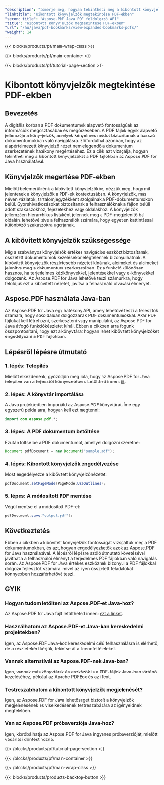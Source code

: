```yaml
---
"description": "Ismerje meg, hogyan tekintheti meg a kibontott könyvjelzőket PDF-ekben az Aspose.PDF for Java használatával. Javítsa a dokumentumok navigációját lépésről lépésre szóló útmutatással."
"linktitle": "Kibontott könyvjelzők megtekintése PDF-ekben"
"second_title": "Aspose.PDF Java PDF feldolgozó API"
"title": "Kibontott könyvjelzők megtekintése PDF-ekben"
"url": "/hu/java/pdf-bookmarks/view-expanded-bookmarks-pdfs/"
"weight": 14
---
```


{{< blocks/products/pf/main-wrap-class >}}

{{< blocks/products/pf/main-container >}}

{{< blocks/products/pf/tutorial-page-section >}}

# Kibontott könyvjelzők megtekintése PDF-ekben


## Bevezetés

A digitális korban a PDF dokumentumok alapvető fontosságúak az információk megosztásában és megőrzésében. A PDF fájlok egyik alapvető jellemzője a könyvjelzők, amelyek kényelmes módot biztosítanak a hosszú dokumentumokban való navigálásra. Előfordulhat azonban, hogy az alapértelmezett könyvjelző nézet nem elegendő a dokumentum szerkezetének hatékony megértéséhez. Ez a cikk azt vizsgálja, hogyan tekintheti meg a kibontott könyvjelzőket a PDF fájlokban az Aspose.PDF for Java használatával.

## Könyvjelzők megértése PDF-ekben

Mielőtt belemerülnénk a kibővített könyvjelzőkbe, nézzük meg, hogy mit jelentenek a könyvjelzők a PDF-ek kontextusában. A könyvjelzők, más néven vázlatok, tartalomjegyzékként szolgálnak a PDF-dokumentumokon belül. Gyorshivatkozásokat biztosítanak a felhasználóknak a fájlon belüli adott szakaszokhoz, fejezetekhez vagy oldalakhoz. A könyvjelzők jellemzően hierarchikus listaként jelennek meg a PDF-megjelenítő bal oldalán, lehetővé téve a felhasználók számára, hogy egyetlen kattintással különböző szakaszokra ugorjanak.

## A kibővített könyvjelzők szükségessége

Míg a szabványos könyvjelzők értékes navigációs eszközt biztosítanak, összetett dokumentumok kezelésekor elégtelennek bizonyulhatnak. A kibővített könyvjelzők részletesebb nézetet kínálnak, alcímeket és alcímeket jelenítve meg a dokumentum szerkezetében. Ez a funkció különösen hasznos, ha terjedelmes kézikönyvekkel, jelentésekkel vagy e-könyvekkel dolgozunk. Az Aspose.PDF for Java lehetővé teszi számunkra, hogy feloldjuk ezt a kibővített nézetet, javítva a felhasználó olvasási élményét.

## Aspose.PDF használata Java-ban

Az Aspose.PDF for Java egy hatékony API, amely lehetővé teszi a fejlesztők számára, hogy sokoldalúan dolgozzanak PDF dokumentumokkal. Akár PDF fájlokat kell létrehozni, szerkeszteni vagy manipulálni, az Aspose.PDF for Java átfogó funkciókészletet kínál. Ebben a cikkben arra fogunk összpontosítani, hogy ezt a könyvtárat hogyan lehet kibővített könyvjelzőket engedélyezni a PDF fájlokban.

## Lépésről lépésre útmutató

### 1. lépés: Telepítés
Mielőtt elkezdenénk, győződjön meg róla, hogy az Aspose.PDF for Java telepítve van a fejlesztői környezetében. Letöltheti innen: [itt](https://releases.aspose.com/pdf/java/).

### 2. lépés: A könyvtár importálása
A Java projektedben importáld az Aspose.PDF könyvtárat. Íme egy egyszerű példa arra, hogyan kell ezt megtenni:

```java
import com.aspose.pdf.*;
```

### 3. lépés: A PDF dokumentum betöltése
Ezután töltse be a PDF dokumentumot, amellyel dolgozni szeretne:

```java
Document pdfDocument = new Document("sample.pdf");
```

### 4. lépés: Kibontott könyvjelzők engedélyezése
Most engedélyezze a kibővített könyvjelzőnézetet:

```java
pdfDocument.setPageMode(PageMode.UseOutlines);
```

### 5. lépés: A módosított PDF mentése
Végül mentse el a módosított PDF-et:

```java
pdfDocument.save("output.pdf");
```

## Következtetés

Ebben a cikkben a kibővített könyvjelzők fontosságát vizsgáltuk meg a PDF dokumentumokban, és azt, hogyan engedélyezhetők azok az Aspose.PDF for Java használatával. A lépésről lépésre szóló útmutató követésével javíthatja a felhasználói élményt a terjedelmes PDF fájlokban való navigálás során. Az Aspose.PDF for Java értékes eszköznek bizonyul a PDF fájlokkal dolgozó fejlesztők számára, mivel az ilyen összetett feladatokat könnyebben hozzáférhetővé teszi.

## GYIK

### Hogyan tudom letölteni az Aspose.PDF-et Java-hoz?

Az Aspose.PDF for Java fájlt letöltheted innen: [ezt a linket](https://releases.aspose.com/pdf/java/).

### Használhatom az Aspose.PDF-et Java-ban kereskedelmi projektekben?

Igen, az Aspose.PDF Java-hoz kereskedelmi célú felhasználásra is elérhető, de a részletekért kérjük, tekintse át a licencfeltételeket.

### Vannak alternatívái az Aspose.PDF-nek Java-ban?

Igen, vannak más könyvtárak és eszközök is a PDF-fájlok Java-ban történő kezeléséhez, például az Apache PDFBox és az iText.

### Testreszabhatom a kibontott könyvjelzők megjelenését?

Igen, az Aspose.PDF for Java lehetőséget biztosít a könyvjelzők megjelenésének és viselkedésének testreszabására az igényeidnek megfelelően.

### Van az Aspose.PDF próbaverziója Java-hoz?

Igen, kipróbálhatja az Aspose.PDF for Java ingyenes próbaverzióját, mielőtt vásárlási döntést hozna.

{{< /blocks/products/pf/tutorial-page-section >}}

{{< /blocks/products/pf/main-container >}}

{{< /blocks/products/pf/main-wrap-class >}}

{{< blocks/products/products-backtop-button >}}
